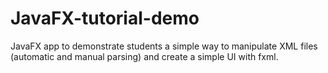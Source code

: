 # JavaFX-tutorial-demo

JavaFX app to demonstrate students a simple way to manipulate XML files (automatic and manual parsing) and create a simple UI with fxml.
